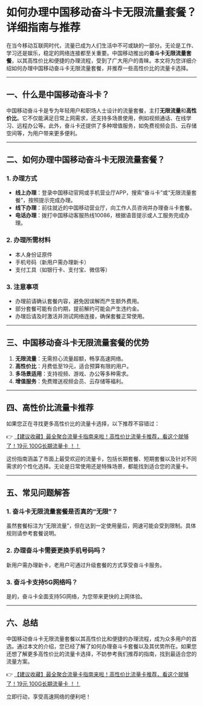 # 如何办理中国移动奋斗卡无限流量套餐？详细指南与推荐

在当今移动互联网时代，流量已成为人们生活中不可或缺的一部分。无论是工作、学习还是娱乐，稳定的网络连接都至关重要。中国移动推出的**奋斗卡无限流量套餐**，以其高性价比和便捷的办理流程，受到了广大用户的青睐。本文将为您详细介绍如何办理中国移动奋斗卡无限流量套餐，并推荐一些高性价比的流量卡选择。

---

## 一、什么是中国移动奋斗卡？

中国移动奋斗卡是专为年轻用户和职场人士设计的流量套餐，主打**无限流量**和**高性价比**。它不仅能满足日常上网需求，还支持多场景使用，例如视频通话、在线学习、远程办公等。此外，奋斗卡还提供了多种增值服务，如免费视频会员、云存储空间等，为用户带来更多便利。

---

## 二、如何办理中国移动奋斗卡无限流量套餐？

### 1. 办理方式
- **线上办理**：登录中国移动官网或手机营业厅APP，搜索“奋斗卡”或“无限流量套餐”，按照提示完成办理。
- **线下办理**：前往就近的中国移动营业厅，向工作人员咨询并办理奋斗卡套餐。
- **电话办理**：拨打中国移动客服热线10086，根据语音提示或人工服务完成办理。

### 2. 办理所需材料
- 本人身份证原件
- 手机号码（新用户需办理新卡）
- 支付工具（如银行卡、支付宝、微信等）

### 3. 注意事项
- 办理前请确认套餐内容，避免因误解而产生额外费用。
- 部分套餐可能有合约期，提前解约可能会产生违约金。
- 办理后请及时激活并测试网络连接，确保套餐正常使用。

---

## 三、中国移动奋斗卡无限流量套餐的优势

1. **无限流量**：无需担心流量超额，畅享高速网络。
2. **高性价比**：月费低至19元，适合预算有限的用户。
3. **多场景适用**：支持视频、游戏、办公等多种需求。
4. **增值服务**：免费赠送视频会员、云存储等福利。

---

## 四、高性价比流量卡推荐

如果您正在寻找更多高性价比的流量卡选择，以下推荐不容错过：

👉 [【建议收藏】最全聚合流量卡指南来啦！高性价比流量卡推荐，看这个就够了！19元 100G长期流量卡 ！！](https://bit.ly/Liuliangka)

这份指南涵盖了市面上最受欢迎的流量卡，包括长期套餐、短期套餐以及针对不同需求的个性化选择。无论是日常使用还是特殊场景，都能找到适合您的流量卡。

---

## 五、常见问题解答

### 1. 奋斗卡无限流量套餐是否真的“无限”？
虽然套餐标注为“无限流量”，但在达到一定使用量后，网速可能会受到限制。具体规则请参考套餐说明。

### 2. 办理奋斗卡需要更换手机号码吗？
新用户需办理新卡，老用户可通过升级套餐的方式享受奋斗卡服务。

### 3. 奋斗卡支持5G网络吗？
是的，奋斗卡全面支持5G网络，为您带来更快的上网体验。

---

## 六、总结

中国移动奋斗卡无限流量套餐以其高性价比和便捷的办理流程，成为众多用户的首选。通过本文的介绍，您已经了解了如何办理奋斗卡套餐以及其优势所在。如果您还想了解更多高性价比的流量卡选择，不妨参考我们推荐的指南，找到最适合您的流量方案。

👉 [【建议收藏】最全聚合流量卡指南来啦！高性价比流量卡推荐，看这个就够了！19元 100G长期流量卡 ！！](https://bit.ly/Liuliangka)

立即行动，享受高速网络的便利吧！